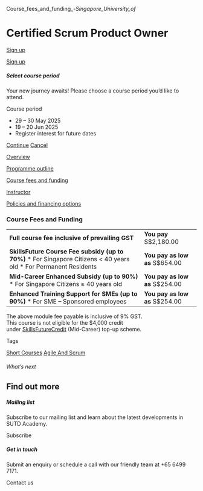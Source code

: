 Course_fees_and_funding_-_Singapore_University_of_



Certified Scrum Product Owner
=============================

[Sign up](#popup-masthead)

[Sign up](#popup-masthead)

##### Select course period

Your new journey awaits! Please choose a course period you’d like to attend.

Course period

* 29 – 30 May 2025
* 19 – 20 Jun 2025
* Register interest for future dates

[Continue](#)
[Cancel](#)

[Overview](/course/certified-scrum-product-owner/#tabs)

[Programme outline](/course/certified-scrum-product-owner/programme-outline/#tabs)

[Course fees and funding](/course/certified-scrum-product-owner/course-fees-and-funding/#tabs)

[Instructor](/course/certified-scrum-product-owner/instructor/#tabs)

[Policies and financing options](/course/certified-scrum-product-owner/policies-and-financing-options/#tabs)

### Course Fees and Funding

|  |  |
| --- | --- |
| **Full course fee inclusive of prevailing GST** | **You pay**  S$2,180.00 |
| **SkillsFuture Course Fee subsidy (up to 70%)**  * For Singapore Citizens < 40 years old * For Permanent Residents | **You pay as low as**  S$654.00 |
| **Mid-Career Enhanced Subsidy (up to 90%)**  * For Singapore Citizens ≥ 40 years old | **You pay as low as**  S$254.00 |
| **Enhanced Training Support for SMEs (up to 90%)**  * For SME – Sponsored employees | **You pay as low as**  S$254.00 |

The above module fee payable is inclusive of 9% GST.  
This course is not eligible for the $4,000 credit under [SkillsFuture](http://www.skillsfuture.gov.sg/credit)[Credit](http://www.skillsfuture.gov.sg/credit) (Mid-Career) top-up scheme.

Tags

[Short Courses](/admissions/academy/courses-and-modules/?academy-type-course=780)
[Agile And Scrum](/admissions/academy/courses-and-modules/?discipline=803)

###### What’s next

Find out more
-------------

##### Mailing list

Subscribe to our mailing list and learn about the latest developments in SUTD Academy.

Subscribe

##### Get in touch

Submit an enquiry or schedule a call with our friendly team at +65 6499 7171.

Contact us

